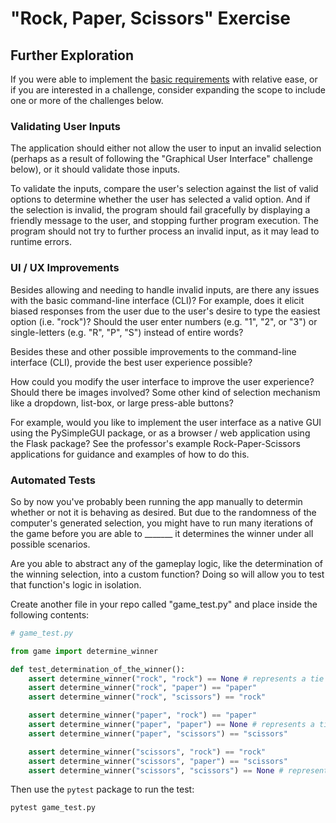 # "Rock, Paper, Scissors" Exercise

## Further Exploration

If you were able to implement the [basic requirements](README.md) with relative ease, or if you are interested in a challenge, consider expanding the scope to include one or more of the challenges below.

### Validating User Inputs

The application should either not allow the user to input an invalid selection (perhaps as a result of following the "Graphical User Interface" challenge below), or it should validate those inputs.

To validate the inputs, compare the user's selection against the list of valid options to determine whether the user has selected a valid option. And if the selection is invalid, the program should fail gracefully by displaying a friendly message to the user, and stopping further program execution. The program should not try to further process an invalid input, as it may lead to runtime errors.

### UI / UX Improvements

Besides allowing and needing to handle invalid inputs, are there any issues with the basic command-line interface (CLI)? For example, does it elicit biased responses from the user due to the user's desire to type the easiest option (i.e. "rock")? Should the user enter numbers (e.g. "1", "2", or "3") or single-letters (e.g. "R", "P", "S") instead of entire words?

Besides these and other possible improvements to the command-line interface (CLI), provide the best user experience possible?

How could you modify the user interface to improve the user experience? Should there be images involved? Some other kind of selection mechanism like a dropdown, list-box, or large press-able buttons?


 For example, would you like to implement the user interface as a native GUI using the PySimpleGUI package, or as a browser / web application using the Flask package? See the professor's example Rock-Paper-Scissors applications for guidance and examples of how to do this.


### Automated Tests

So by now you've probably been running the app manually to determin whether or not it is behaving as desired. But due to the randomness of the computer's generated selection, you might have to run many iterations of the game before you are able to _______ it determines the winner under all possible scenarios.

Are you able to abstract any of the gameplay logic, like the determination of the winning selection, into a custom function? Doing so will allow you to test that function's logic in isolation.

Create another file in your repo called "game_test.py" and place inside the following contents:

```py
# game_test.py

from game import determine_winner

def test_determination_of_the_winner():
    assert determine_winner("rock", "rock") == None # represents a tie
    assert determine_winner("rock", "paper") == "paper"
    assert determine_winner("rock", "scissors") == "rock"

    assert determine_winner("paper", "rock") == "paper"
    assert determine_winner("paper", "paper") == None # represents a tie
    assert determine_winner("paper", "scissors") == "scissors"

    assert determine_winner("scissors", "rock") == "rock"
    assert determine_winner("scissors", "paper") == "scissors"
    assert determine_winner("scissors", "scissors") == None # represents a tie
```

Then use the `pytest` package to run the test:

```sh
pytest game_test.py
```
